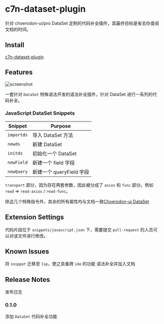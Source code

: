 # c7n-dataset-plugin

针对 choerodon-ui/pro DataSet 定制的代码补全插件，其最终目标是省去你查阅文档的时间。

## Install

[c7n-dataset-plugin](https://marketplace.visualstudio.com/items?itemName=handMS.c7n-dataset-plugin)

## Features

![screenshot](https://raw.githubusercontent.com/Xeonice/vscode-dataset-extension/master/images/screenshot.gif)

一套针对 `DataSet` 特殊语法开发的语法补全插件，针对 DataSet 进行一系列的代码补全。

### JavaScript DataSet Snippets

| Snippet                      | Purpose                                                             |
| ---------------------------- | --------------------------------------------------------------------|
| `importds`                   | 导入 DataSet 方法                                                    |
| `newds`                      | 新建 DataSet                                                        |
| `initds`                     | 初始化一个 DataSet                                                   |
| `newField`                   | 新建一个 field 字段                                                   |
| `newQuery`                   | 新建一个 queryField 字段                                              |

`transport` 部分，因为存在两套参数，因此被分成了 `axios` 和 `func` 部分。例如 `read` => `read-axios` / `read-func`。

除这几个特殊指令外，其余的所有属性均与文档一致[Choerodon-ui DataSet](https://choerodon.github.io/choerodon-ui/components-pro/data-set-cn/#DataToJSON)


## Extension Settings

代码片段位于 `snippets/javascript.json` 下，需要提交 `pull-request` 的人员可以对该文件进行修改。

## Known Issues

将 `snippet` 迁移至 `lsp`，使之具备跨 `ide` 的功能
语法补全并加入文档

## Release Notes

发布日志

### 0.1.0

添加 `DataSet` 代码补全功能
